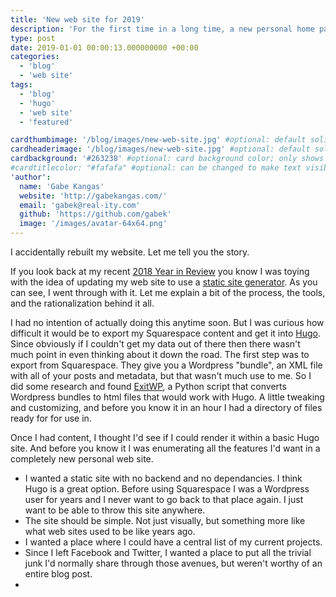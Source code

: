 ```yaml
---
title: 'New web site for 2019'
description: 'For the first time in a long time, a new personal home page!  I talk a bit about why, and the tools I used.'
type: post
date: 2019-01-01 00:00:13.000000000 +00:00
categories:
  - 'blog'
  - 'web site'
tags:
  - 'blog'
  - 'hugo'
  - 'web site'
  - 'featured'

cardthumbimage: '/blog/images/new-web-site.jpg' #optional: default solid color if unset
cardheaderimage: '/blog/images/new-web-site.jpg' #optional: default solid color if unset
cardbackground: '#263238' #optional: card background color; only shows when no image specified
#cardtitlecolor: "#fafafa" #optional: can be changed to make text visible over card image
'author':
  name: 'Gabe Kangas'
  website: 'http://gabekangas.com/'
  email: 'gabek@real-ity.com'
  github: 'https://github.com/gabek'
  image: '/images/avatar-64x64.png'
---
```


I accidentally rebuilt my website. Let me tell you the story.

If you look back at my recent [2018 Year in Review](/blog/2018/12/my-2018-in-review/) you know I was toying with the idea of updating my web site to use a [static site generator](https://www.staticgen.com/). As you can see, I went through with it. Let me explain a bit of the process, the tools, and the rationalization behind it all.

I had no intention of actually doing this anytime soon. But I was curious how difficult it would be to export my Squarespace content and get it into [Hugo](https://gohugo.io/). Since obviously if I couldn't get my data out of there then there wasn't much point in even thinking about it down the road. The first step was to export from Squarespace. They give you a Wordpress "bundle", an XML file with all of your posts and metadata, but that wasn't much use to me. So I did some research and found [ExitWP](https://github.com/thomasf/exitwp), a Python script that converts Wordpress bundles to html files that would work with Hugo. A little tweaking and customizing, and before you know it in an hour I had a directory of files ready for for use in.

Once I had content, I thought I'd see if I could render it within a basic Hugo site. And before you know it I was enumerating all the features I'd want in a completely new personal web site.

- I wanted a static site with no backend and no dependancies. I think Hugo is a great option. Before using Squarespace I was a Wordpress user for years and I never want to go back to that place again. I just want to be able to throw this site anywhere.
- The site should be simple. Not just visually, but something more like what web sites used to be like years ago.
- I wanted a place where I could have a central list of my current projects.
- Since I left Facebook and Twitter, I wanted a place to put all the trivial junk I'd normally share through those avenues, but weren't worthy of an entire blog post.
-
